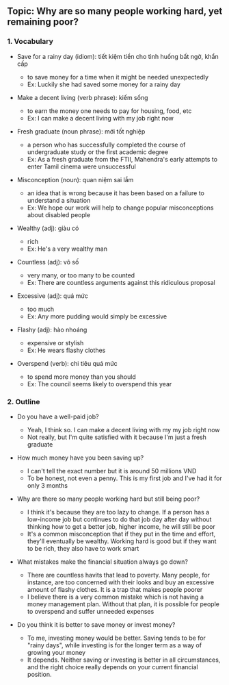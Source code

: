 ## Topic: Why are so many people working hard, yet remaining poor?

### 1. Vocabulary
- Save for a rainy day (idiom): tiết kiệm tiền cho tình huống bất ngờ, khẩn cấp
  + to save money for a time when it might be needed unexpectedly
  + Ex: Luckily she had saved some money for a rainy day

- Make a decent living (verb phrase): kiếm sống
  + to earn the money one needs to pay for housing, food, etc
  + Ex: I can make a decent living with my job right now

- Fresh graduate (noun phrase): mới tốt nghiệp
  + a person who has successfully completed the course of undergraduate study or the first academic degree
  + Ex: As a fresh graduate from the FTII, Mahendra's early attempts to enter Tamil cinema were unsuccessful

- Misconception (noun): quan niệm sai lầm
  + an idea that is wrong because it has been based on a failure to understand a situation
  + Ex: We hope our work will help to change popular misconceptions about disabled people

- Wealthy (adj): giàu có
  + rich
  + Ex: He's a very wealthy man

- Countless (adj): vô số
  + very many, or too many to be counted
  + Ex: There are countless arguments against this ridiculous proposal

- Excessive (adj): quá mức
  + too much
  + Ex: Any more pudding would simply be excessive

- Flashy (adj): hào nhoáng
  + expensive or stylish
  + Ex: He wears flashy clothes

- Overspend (verb): chi tiêu quá mức
  + to spend more money than you should
  + Ex: The council seems likely to overspend this year

### 2. Outline
- Do you have a well-paid job?
  + Yeah, I think so. I can make a decent living with my my job right now
  + Not really, but I'm quite satisfied with it because I'm just a fresh graduate

- How much money have you been saving up?
  + I can't tell the exact number but it is around 50 millions VND
  + To be honest, not even a penny. This is my first job and I've had it for only 3 months

- Why are there so many people working hard but still being poor?
  + I think it's because they are too lazy to change. If a person has a low-income job but continues to do that job day after day without thinking how to get a better job, higher income, he will still be poor
  + It's a common misconception that if they put in the time and effort, they'll eventually be wealthy. Working hard is good but if they want to be rich, they also have to work smart

- What mistakes make the financial situation always go down?
  + There are countless havits that lead to poverty. Many people, for instance, are too concerned with their looks and buy an excessive amount of flashy clothes. It is a trap that makes people poorer
  + I believe there is a very common mistake which is not having a money management plan. Without that plan, it is possible for people to overspend and suffer unneeded expenses

- Do you think it is better to save money or invest money?
  + To me, investing money would be better. Saving tends to be for "rainy days", while investing is for the longer term as a way of growing your money
  + It depends. Neither saving or investing is better in all circumstances, and the right choice really depends on your current financial position.